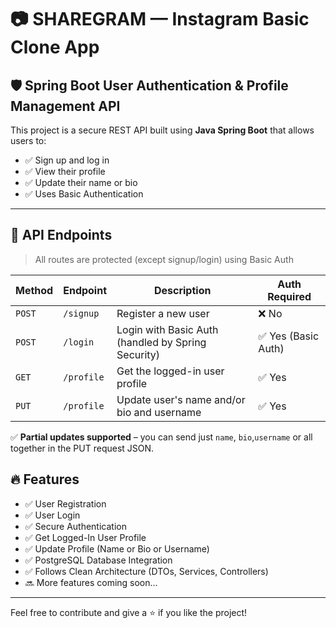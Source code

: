 # 📷 SHAREGRAM — Instagram Basic Clone App

## 🛡️ Spring Boot User Authentication & Profile Management API

This project is a secure REST API built using **Java Spring Boot** that allows users to:

- ✅ Sign up and log in  
- ✅ View their profile  
- ✅ Update their name or bio  
- ✅ Uses Basic Authentication

---
## 📌 API Endpoints

> All routes are protected (except signup/login) using Basic Auth

| Method | Endpoint                 | Description                          | Auth Required |
|--------|--------------------------|--------------------------------------|---------------|
| `POST` | `/signup`       | Register a new user                  | ❌ No         |
| `POST` | `/login`        | Login with Basic Auth (handled by Spring Security) | ✅ Yes (Basic Auth) |
| `GET`  | `/profile`      | Get the logged-in user profile       | ✅ Yes        |
| `PUT`  | `/profile`      | Update user's name and/or bio and username       | ✅ Yes        |

✅ **Partial updates supported** – you can send just `name`, `bio`,`username` or all together in the PUT request JSON.

## 🔥 Features

- ✅ User Registration  
- ✅ User Login  
- ✅ Secure Authentication  
- ✅ Get Logged-In User Profile  
- ✅ Update Profile (Name or Bio or Username)  
- ✅ PostgreSQL Database Integration  
- ✅ Follows Clean Architecture (DTOs, Services, Controllers)  
- 🔜 More features coming soon...

---




Feel free to contribute and give a ⭐ if you like the project!


